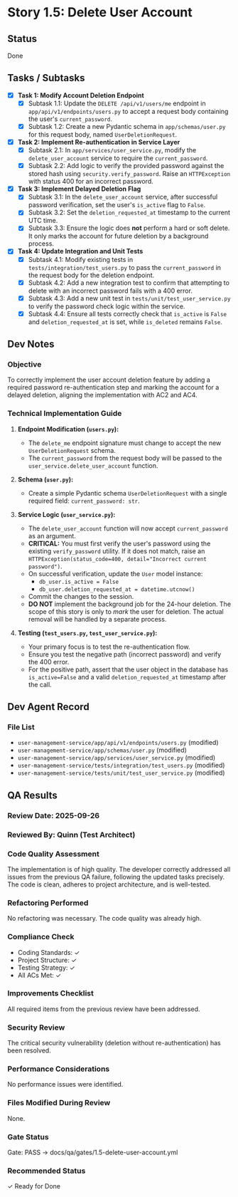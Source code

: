 # Story 1.5: Delete User Account

## Status
Done

## Tasks / Subtasks

- [x] **Task 1: Modify Account Deletion Endpoint**
  - [x] Subtask 1.1: Update the `DELETE /api/v1/users/me` endpoint in `app/api/v1/endpoints/users.py` to accept a request body containing the user's `current_password`.
  - [x] Subtask 1.2: Create a new Pydantic schema in `app/schemas/user.py` for this request body, named `UserDeletionRequest`.

- [x] **Task 2: Implement Re-authentication in Service Layer**
  - [x] Subtask 2.1: In `app/services/user_service.py`, modify the `delete_user_account` service to require the `current_password`.
  - [x] Subtask 2.2: Add logic to verify the provided password against the stored hash using `security.verify_password`. Raise an `HTTPException` with status 400 for an incorrect password.

- [x] **Task 3: Implement Delayed Deletion Flag**
  - [x] Subtask 3.1: In the `delete_user_account` service, after successful password verification, set the user's `is_active` flag to `False`.
  - [x] Subtask 3.2: Set the `deletion_requested_at` timestamp to the current UTC time.
  - [x] Subtask 3.3: Ensure the logic does **not** perform a hard or soft delete. It only marks the account for future deletion by a background process.

- [x] **Task 4: Update Integration and Unit Tests**
  - [x] Subtask 4.1: Modify existing tests in `tests/integration/test_users.py` to pass the `current_password` in the request body for the deletion endpoint.
  - [x] Subtask 4.2: Add a new integration test to confirm that attempting to delete with an incorrect password fails with a 400 error.
  - [x] Subtask 4.3: Add a new unit test in `tests/unit/test_user_service.py` to verify the password check logic within the service.
  - [x] Subtask 4.4: Ensure all tests correctly check that `is_active` is `False` and `deletion_requested_at` is set, while `is_deleted` remains `False`.

## Dev Notes

### Objective
To correctly implement the user account deletion feature by adding a required password re-authentication step and marking the account for a delayed deletion, aligning the implementation with AC2 and AC4.

### Technical Implementation Guide
1.  **Endpoint Modification (`users.py`):**
    - The `delete_me` endpoint signature must change to accept the new `UserDeletionRequest` schema.
    - The `current_password` from the request body will be passed to the `user_service.delete_user_account` function.

2.  **Schema (`user.py`):**
    - Create a simple Pydantic schema `UserDeletionRequest` with a single required field: `current_password: str`.

3.  **Service Logic (`user_service.py`):**
    - The `delete_user_account` function will now accept `current_password` as an argument.
    - **CRITICAL:** You must first verify the user's password using the existing `verify_password` utility. If it does not match, raise an `HTTPException(status_code=400, detail="Incorrect current password")`.
    - On successful verification, update the `User` model instance:
        - `db_user.is_active = False`
        - `db_user.deletion_requested_at = datetime.utcnow()`
    - Commit the changes to the session.
    - **DO NOT** implement the background job for the 24-hour deletion. The scope of this story is only to *mark* the user for deletion. The actual removal will be handled by a separate process.

4.  **Testing (`test_users.py`, `test_user_service.py`):**
    - Your primary focus is to test the re-authentication flow.
    - Ensure you test the negative path (incorrect password) and verify the 400 error.
    - For the positive path, assert that the user object in the database has `is_active=False` and a valid `deletion_requested_at` timestamp after the call.

## Dev Agent Record

### File List
- `user-management-service/app/api/v1/endpoints/users.py` (modified)
- `user-management-service/app/schemas/user.py` (modified)
- `user-management-service/app/services/user_service.py` (modified)
- `user-management-service/tests/integration/test_users.py` (modified)
- `user-management-service/tests/unit/test_user_service.py` (modified)

## QA Results

### Review Date: 2025-09-26

### Reviewed By: Quinn (Test Architect)

### Code Quality Assessment

The implementation is of high quality. The developer correctly addressed all issues from the previous QA failure, following the updated tasks precisely. The code is clean, adheres to project architecture, and is well-tested.

### Refactoring Performed

No refactoring was necessary. The code quality was already high.

### Compliance Check

- Coding Standards: ✓
- Project Structure: ✓
- Testing Strategy: ✓
- All ACs Met: ✓

### Improvements Checklist

All required items from the previous review have been addressed.

### Security Review

The critical security vulnerability (deletion without re-authentication) has been resolved.

### Performance Considerations

No performance issues were identified.

### Files Modified During Review

None.

### Gate Status

Gate: PASS → docs/qa/gates/1.5-delete-user-account.yml

### Recommended Status

✓ Ready for Done
